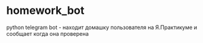 # homework_bot
python telegram bot - находит домашку пользователя на Я.Практикуме и сообщает когда она проверена
